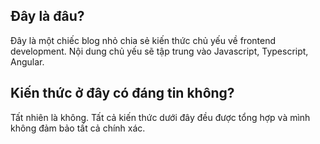 ## Đây là đâu?

Đây là một chiếc blog nhỏ chia sẻ kiến thức chủ yếu về frontend development. Nội dung chủ yếu sẽ tập trung vào Javascript, Typescript, Angular.

## Kiến thức ở đây có đáng tin không?

Tất nhiên là không. Tất cả kiến thức dưới đây đều được tổng hợp và mình không đảm bảo tất cả chính xác.
